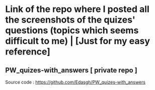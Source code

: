 # Link of the repo where I posted all the screenshots of the quizes' questions (topics which seems difficult to me) | [Just for my easy reference]

 ## PW_quizes-with_answers [ private repo ]

 Source code : https://github.com/Edasgh/PW_quizes-with_answers